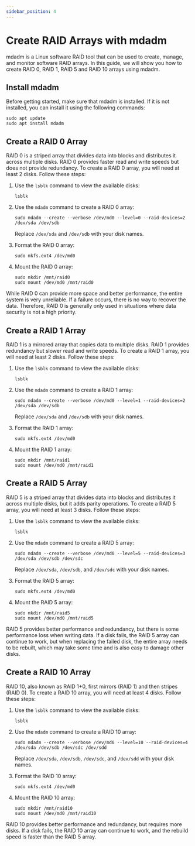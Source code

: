 ```yaml
---
sidebar_position: 4
---
```


# Create RAID Arrays with mdadm

mdadm is a Linux software RAID tool that can be used to create, manage, and monitor software RAID arrays. In this guide, we will show you how to create RAID 0, RAID 1, RAID 5 and RAID 10 arrays using mdadm.

## Install mdadm

Before getting started, make sure that mdadm is installed. If it is not installed, you can install it using the following commands:

```shell
sudo apt update
sudo apt install mdadm
```

## Create a RAID 0 Array

RAID 0 is a striped array that divides data into blocks and distributes it across multiple disks. RAID 0 provides faster read and write speeds but does not provide redundancy. To create a RAID 0 array, you will need at least 2 disks. Follow these steps:

1. Use the `lsblk` command to view the available disks:

    ```shell
    lsblk
    ```

2. Use the `mdadm` command to create a RAID 0 array:

    ```shell
    sudo mdadm --create --verbose /dev/md0 --level=0 --raid-devices=2 /dev/sda /dev/sdb
    ```

    Replace `/dev/sda` and `/dev/sdb` with your disk names.

3. Format the RAID 0 array:

    ```shell
    sudo mkfs.ext4 /dev/md0
    ```

4. Mount the RAID 0 array:

    ```shell
    sudo mkdir /mnt/raid0
    sudo mount /dev/md0 /mnt/raid0
    ```

While RAID 0 can provide more space and better performance, the entire system is very unreliable. If a failure occurs, there is no way to recover the data. Therefore, RAID 0 is generally only used in situations where data security is not a high priority.

## Create a RAID 1 Array

RAID 1 is a mirrored array that copies data to multiple disks. RAID 1 provides redundancy but slower read and write speeds. To create a RAID 1 array, you will need at least 2 disks. Follow these steps:

1. Use the `lsblk` command to view the available disks:

    ```shell
    lsblk
    ```

2. Use the `mdadm` command to create a RAID 1 array:

    ```shell
    sudo mdadm --create --verbose /dev/md0 --level=1 --raid-devices=2 /dev/sda /dev/sdb
    ```

    Replace `/dev/sda` and `/dev/sdb` with your disk names.

3. Format the RAID 1 array:

    ```shell
    sudo mkfs.ext4 /dev/md0
    ```

4. Mount the RAID 1 array:

    ```shell
    sudo mkdir /mnt/raid1
    sudo mount /dev/md0 /mnt/raid1
    ```

## Create a RAID 5 Array

RAID 5 is a striped array that divides data into blocks and distributes it across multiple disks, but it adds parity operations. To create a RAID 5 array, you will need at least 3 disks. Follow these steps:

1. Use the `lsblk` command to view the available disks:

    ```shell
    lsblk
    ```

2. Use the `mdadm` command to create a RAID 5 array:

    ```shell
    sudo mdadm --create --verbose /dev/md0 --level=5 --raid-devices=3 /dev/sda /dev/sdb /dev/sdc
    ```

    Replace `/dev/sda`, `/dev/sdb`, and `/dev/sdc` with your disk names.

3. Format the RAID 5 array:

    ```shell
    sudo mkfs.ext4 /dev/md0
    ```

4. Mount the RAID 5 array:

    ```shell
    sudo mkdir /mnt/raid5
    sudo mount /dev/md0 /mnt/raid5
    ```

RAID 5 provides better performance and redundancy, but there is some performance loss when writing data. If a disk fails, the RAID 5 array can continue to work, but when replacing the failed disk, the entire array needs to be rebuilt, which may take some time and is also easy to damage other disks.

## Create a RAID 10 Array

RAID 10, also known as RAID 1+0, first mirrors (RAID 1) and then stripes (RAID 0). To create a RAID 10 array, you will need at least 4 disks. Follow these steps:

1. Use the `lsblk` command to view the available disks:

    ```shell
    lsblk
    ```

2. Use the `mdadm` command to create a RAID 10 array:

    ```shell
    sudo mdadm --create --verbose /dev/md0 --level=10 --raid-devices=4 /dev/sda /dev/sdb /dev/sdc /dev/sdd
    ```

    Replace `/dev/sda`, `/dev/sdb`, `/dev/sdc`, and `/dev/sdd` with your disk names.

3. Format the RAID 10 array:

    ```shell
    sudo mkfs.ext4 /dev/md0
    ```

4. Mount the RAID 10 array:

    ```shell
    sudo mkdir /mnt/raid10
    sudo mount /dev/md0 /mnt/raid10
    ```

RAID 10 provides better performance and redundancy, but requires more disks. If a disk fails, the RAID 10 array can continue to work, and the rebuild speed is faster than the RAID 5 array.
